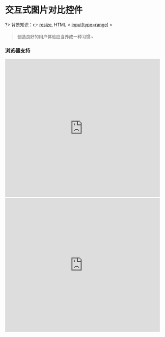 # 交互式图片对比控件

?> 背景知识：:point_right: [resize](https://developer.mozilla.org/zh-CN/docs/Web/CSS/resize), HTML < [input[type=range]](https://developer.mozilla.org/en-US/docs/Web/HTML/Element/input/range) >

<vuep template="#image-slider"></vuep>

<script v-pre type="text/x-template" id="image-slider">
<style>
  main {
    width: 100%;
    display: flex;
    flex-direction: column;
  }
  main h5 {
    margin: 30px 30px 15px;
  }
  main div.image-slider {
    position: relative;
  }
  main div.image-slider img {
    display: block;
    user-select: none;
    max-width: initial;
  }
  main div.image-slider > img {
    width: 100%;
  }
  main div.image-slider > div > img {
    height: 100%;
  }
  main div.image-slider > div {
    width: 50%;
    position: absolute;
    top: 0; left: 0; bottom: 0;
    overflow: hidden;
  }
  section:nth-of-type(1) div.image-slider > div {
    max-width: 100%;
    resize: horizontal;
  }
  section:nth-of-type(1) div.image-slider > div::before {
    content: "";
    width: 12px; height: 12px;
    position: absolute;
    right: 0px; bottom: 0px;
    padding: 5px;
    cursor: ew-resize;
    background: linear-gradient(-45deg, #E8E2D6 50%, transparent 0);
    background-clip: content-box;
    filter: drop-shadow(0 0 2px rgba(0, 0, 0, .8));
  }
  section:nth-of-type(2) div.image-slider input {
    width: 100%;
    position: absolute;
    left: 0; bottom: 10px;
    margin: 0;
    cursor: ew-resize;
  }
  input[type=range]::-webkit-slider-thumb {
    appearance: none;
    margin-top: -3px;
    width: 10px; height: 10px;
    background-color: #E8E2D6;
    border: none;
    border-radius: 100%;
    mix-blend-mode: luminosity;
    transform: translateY(-1px);
    box-shadow: 0 2px 6px 0 rgba(0, 0, 0, 0.18);
  }
  input[type=range]::-webkit-slider-runnable-track {
    box-shadow: 0 1px 3px 0 rgba(0, 0, 0, 0.12);
    width: 100%; height: 6px;
    cursor: pointer;
    border-radius: 2px;
    border: none;
    background-color: #E8E2D6;
  }
</style>
<template>
  <main ref="main">
    <section>
      <h5>1️⃣ resize 方案</h5>
      <div class="image-slider">
        <div>
            <img src="./static/south-china-sea2015.jpg" alt="Before" />
        </div>
        <img src="./static/south-china-sea2006.jpg" alt="After" />
      </div>
    </section>
    <section>
      <h5>2️⃣ 范围输入控件方案</h5>
      <div ref="slider" class="image-slider range">
        <img ref="sliderImg" src="./static/south-china-sea2015.jpg" alt="Before" />
        <img src="./static/south-china-sea2006.jpg" alt="After" />
      </div>
    </section>
  </main>
</template>
<script>
  module.exports = {
    mounted: function () {
      var div = document.createElement('div');
      var range = document.createElement('input'); 
      this.$refs.slider.insertBefore(div, this.$refs.sliderImg);
      div.appendChild(this.$refs.sliderImg);
      range.type = 'range';
      range.oninput = function () {
          div.style.width = this.value + '%';
      };
      this.$refs.slider.appendChild(range);
    }
  }
</script>
</script>

> 创造良好的用户体验应当养成一种习惯~

### 浏览器支持

<iframe src="https://caniuse.bitsofco.de/embed/index.html?feat=css-resize&amp;periods=future_1,current,past_1,past_2,past_3&amp;accessible-colours=false" frameborder="0" width="100%" height="449px"></iframe>

<iframe src="https://caniuse.bitsofco.de/embed/index.html?feat=input-range&amp;periods=future_1,current,past_1,past_2,past_3&amp;accessible-colours=false" frameborder="0" width="100%" height="436px"></iframe>
